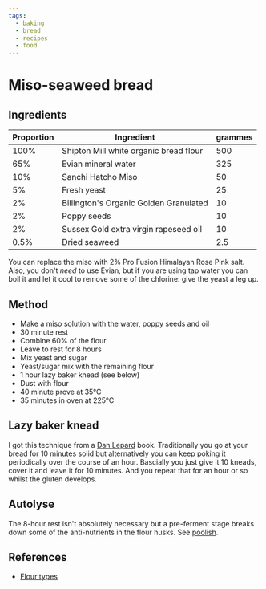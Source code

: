 ```yaml
---
tags:
  - baking
  - bread
  - recipes
  - food
---
```


# Miso-seaweed bread

## Ingredients

| Proportion | Ingredient | grammes |
| --- | --- | --- |
| 100% | Shipton Mill white organic bread flour | 500 |
| 65% | Evian mineral water | 325 |
| 10% | Sanchi Hatcho Miso | 50 |
| 5% | Fresh yeast | 25 |
| 2% | Billington's Organic Golden Granulated | 10 |
| 2% | Poppy seeds | 10 |
| 2% | Sussex Gold extra virgin rapeseed oil | 10 |
| 0.5% | Dried seaweed | 2.5 |

You can replace the miso with 2% Pro Fusion Himalayan Rose Pink salt. Also, you don't *need* to use Evian, but if you are using tap water you can boil it and let it cool to remove some of the chlorine: give the yeast a leg up.

## Method
- Make a miso solution with the water, poppy seeds and oil
- 30 minute rest
- Combine 60% of the flour
- Leave to rest for 8 hours
- Mix yeast and sugar
- Yeast/sugar mix with the remaining flour
- 1 hour lazy baker knead (see below)
- Dust with flour
- 40 minute prove at 35°C
- 35 minutes in oven at 225°C

## Lazy baker knead
I got this technique from a [Dan Lepard](https://www.danlepard.com/) book. Traditionally you go at your bread for 10 minutes solid but alternatively you can keep poking it periodically over the course of an hour. Bascially you just give it 10 kneads, cover it and leave it for 10 minutes. And you repeat that for an hour or so whilst the gluten develops.

## Autolyse
The 8-hour rest isn't absolutely necessary but a pre-ferment stage breaks down
some of the anti-nutrients in the flour husks. See
[poolish](https://en.wikipedia.org/wiki/Pre-ferment).

## References
- [Flour types](https://en.wikipedia.org/wiki/Flour)
